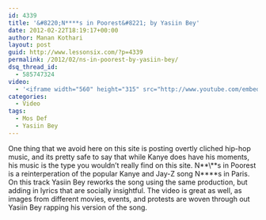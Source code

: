```yaml
---
id: 4339
title: '&#8220;N****s in Poorest&#8221; by Yasiin Bey'
date: 2012-02-22T18:19:17+00:00
author: Manan Kothari
layout: post
guid: http://www.lessonsix.com/?p=4339
permalink: /2012/02/ns-in-poorest-by-yasiin-bey/
dsq_thread_id:
  - 585747324
video:
  - '<iframe width="560" height="315" src="http://www.youtube.com/embed/nFg7-4vBPWM" frameborder="0" allowfullscreen></iframe>'
categories:
  - Video
tags:
  - Mos Def
  - Yasiin Bey
---
```

One thing that we avoid here on this site is posting overtly cliched hip-hop music, and its pretty safe to say that while Kanye does have his moments, his music is the type you wouldn&#8217;t really find on this site. N*\*\\*\*s in Poorest is a reinterperation of the popular Kanye and Jay-Z song N\*\***s in Paris. On this track Yasiin Bey reworks the song using the same production, but adding in lyrics that are socially insightful. The video is great as well, as images from different movies, events, and protests are woven through out Yasiin Bey rapping his version of the song.